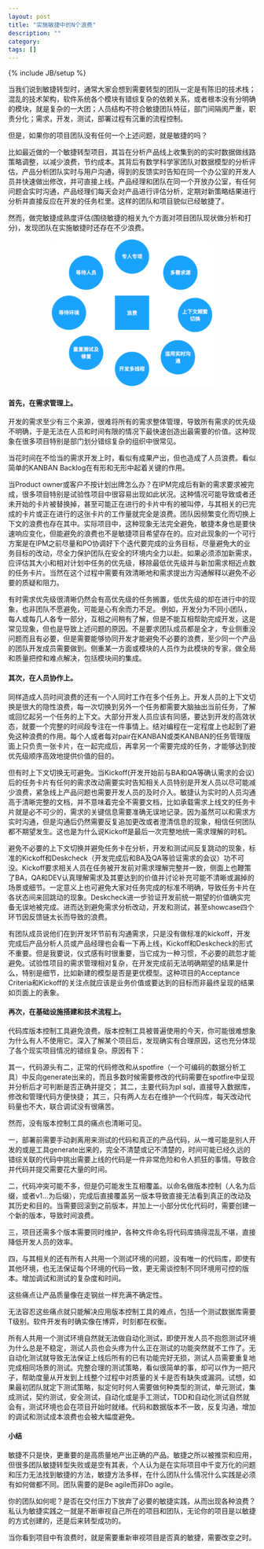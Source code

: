 ```yaml
---
layout: post
title: "实施敏捷中的N个浪费"
description: ""
category: 
tags: []
---
```

{% include JB/setup %}

当我们说到敏捷转型时，通常大家会想到需要转型的团队一定是有陈旧的技术栈；混乱的技术架构，软件系统各个模块有错综复杂的依赖关系，或者根本没有分明确的模块，就是复杂的一大团；人员结构不符合敏捷团队特征，部门间隔阂严重，职责分化；需求，开发，测试，部署过程有沉重的流程控制。

但是，如果你的项目团队没有任何一个上述问题，就是敏捷的吗？

比如最近做的一个敏捷转型项目，其旨在分析产品线上收集到的的实时数据做线路策略调整，以减少浪费，节约成本。其背后有数学科学家团队对数据模型的分析评估，产品分析团队实时与用户沟通，得到的反馈实时告知在同一个办公室的开发人员并快速做出修改，并可直接上线。产品经理和团队在同一个开放办公室，有任何问题会实时沟通，产品经理们每天会对产品进行评估分析，定期对新策略结果进行分析并直接反应在开发的任务栏里。这样的团队和项目貌似已经敏捷了。

然而，做完敏捷成熟度评估(围绕敏捷的相关九个方面对项目团队现状做分析和打分)，发现团队在实施敏捷时还存在不少浪费。

<div style="text-align:center"><img src ="/assets/images/waste-in-project.png" style="height:300px;" /></div>

#### **首先，在需求管理上。**

开发的需求至少有三个来源，很难将所有的需求整体管理，导致所有需求的优先级不明确，于是无法在人员和时间有限的情况下最快速创造出最需要的价值。这种现象在很多项目特别是部门划分错综复杂的组织中很常见。

当花时间在不恰当的需求开发上时，看似有成果产出，但也造成了人员浪费。看似简单的KANBAN Backlog在有形和无形中起着关键的作用。

当Product owner或客户不按计划出牌怎么办？在IPM完成后有新的需求要求被完成，很多项目特别是试验性项目中很容易出现如此状况。这种情况可能导致或者还未开始的卡片被替换掉，甚至可能正在进行的卡片中有的被叫停，与其相关的已完成的卡片或正在进行的这张卡片的工作量就完全是浪费。团队因频繁变化而切换上下文的浪费也存在其中。实际项目中，这种现象无法完全避免，敏捷本身也是要快速响应变化，但能避免的浪费也不是敏捷项目希望存在的。应对此现象的一个可行方案是在IPM之前尽量和PO协调好下个迭代要完成的业务目标，尽量避免大的业务目标的改动，尽全力保护团队在安全的环境内全力以赴。如果必须添加新需求，应评估其大小和相对计划中任务的优先级，移除最低优先级并与新加需求相近点数的任务卡片。当然在这个过程中需要有效清晰地和需求提出方沟通解释以避免不必要的质疑和阻力。

有时需求优先级很清晰仍然会有高优先级的任务搁置，低优先级的却在进行中的现象，也非团队不愿避免，可能是心有余而力不足。 例如，开发分为不同小团队，每人或每几人各专一部分，互相之间稍有了解，但是不能互相帮助完成开发，这是常见现象，但也是导致上述问题的原因。不是要求团队成员都是全才，专业侧重没问题而且有必要，但是需要能够协同开发才能避免不必要的浪费，至少同一个产品的团队开发成员需要做到。侧重某一方面或模块的人员作为此模块的专家，做全局和质量把控和难点解决，包括模块间的集成。

#### **其次，在人员协作上。**

同样造成人员时间浪费的还有一个人同时工作在多个任务上。开发人员的上下文切换是很大的隐性浪费，每一次切换到另外一个任务都需要大脑抽出当前任务，了解或回忆起另一个任务的上下文。大部分开发人员应该有同感，要达到开发的高效状态，就要一个完整的时间段专注在一件事情上。结对编程在一定程度上也起到了避免这种浪费的作用。每个人或者每对pair在KANBAN或类KANBAN的任务管理版面上只负责一张卡片，在一起完成后，再拿另一个需要完成的任务，才能够达到按优先级顺序高效地提供价值的目的。

但有时上下文切换无可避免。当Kickoff(开发开始前与BA和QA等确认需求的会议)后的任务卡片有任何的需求改动需要实时告知相关人员特别是开发人员以尽可能减少浪费，紧急线上产品问题也需要开发人员的及时介入。敏捷认为实时的人员沟通高于清晰完整的文档，并不意味着完全不需要文档，比如承载需求上线文的任务卡片就是必不可少的，需求的关键信息需要准确无误地记录。因为虽然可以和需求方实时沟通，但是沟通后仍然需要反复追加更改或者澄清信息的现象，相信任何团队都不期望发生。这也是为什么说Kickoff是最后一次完整地统一需求理解的时机。

避免不必要的上下文切换并避免任务卡在分析，开发和测试间反复跳动的现象，标准的Kickoff和Deskcheck（开发完成后和BA及QA等验证需求的会议）功不可没。Kickoff要求相关人员在任务被开发前对需求理解完整并一致，侧面上也鞭策了BA，QA和DEV认真理解需求及其要达到的价值并讨论补充可能不清晰或漏掉的场景或细节。一定意义上也可避免大家对任务完成的标准不明确，导致任务卡片在各状态间来回跳动的现象。Deskcheck进一步验证开发前统一期望的价值确实完备无误地被完成。进而达到避免需求分析改动，开发和测试，甚至showcase四个环节因反馈链太长而导致的浪费。

有团队成员说他们在到开发环节前有沟通需求，只是没有做标准的kickoff，开发完成后产品分析人员或产品经理也会看一下再上线，Kickoff和Deskcheck的形式不重要。但是我要说，仪式感有时很重要，当它成为一种习惯，不必要的疏忽才能避免。试验性项目的需求管理相对复杂，在开发完成前无法明确期望的结果是什么，特别是细节，比如新建的模型是否是更优模型。这种项目的Acceptance Criteria和Kickoff的关注点就应该是业务价值或要达到的目标而非最终呈现的结果如页面上的表象。


#### **再次，在基础设施搭建和技术流程上。**

代码库版本控制工具避免浪费。版本控制工具被普遍使用的今天，你可能很难想象为什么有人不使用它。深入了解某个项目后，发现确实有合理原因，这也充分体现了各个现实项目情况的错综复杂。原因有下：

其一，代码源头有二，正常的代码修改和从spotfire（一个可编码的数据分析工具）中反向generate出来的，而且多数时候需要修改的代码需要在spotfire中呈现并分析后才可判断是否正确并提交；
其二，主要代码为pl sql，直接导入数据库，修改和管理代码方便快捷；
其三，只有两人左右在维护一个代码库，每天改动代码量也不大，联合调试没有很痛苦。

然而，没有版本控制工具的痛点也清晰可见。

一，部署前需要手动剥离用来测试的代码和真正的产品代码，从一堆可能是别人开发的或是工具generate出来的，完全不清楚或记不清楚的，时间可能已经久远的错综关联的代码中挑出需要上线的代码是一件非常危险和令人抓狂的事情。导致合并代码并提交需要花大量的时间。

二，代码冲突可能不多，但是仍可能发生互相覆盖。以命名做版本控制（人名为后缀，或者v1...为后缀），完成后直接覆盖另一版本导致直接无法看到真正的改动及其历史和目的。当需要回滚到之前版本，并加上一小部分优化代码时，需要创建一个新的版本，导致时间浪费。

三，项目还需多个版本需要同时维护，各种文件命名将代码库搞得混乱不堪，直接降低开发人员的效率。

四，与其相关的还有所有人共用一个测试环境的问题，没有唯一的代码库，即使有其他环境，也无法保证每个环境的代码一致，更无需谈控制不同环境用可控的版本。增加调试和测试的复杂度和时间。

这些痛点让产品质量像在走钢丝一样充满不确定性。

无法容忍这些痛点就只能解决应用版本控制工具的难点，包括一个测试数据库需要T级别。软件开发有时确实像在博弈，时刻都在权衡。

所有人共用一个测试环境自然就无法做自动化测试，即使开发人员不抱怨测试环境为什么总是不稳定，测试人员也会头疼为什么正在测试的功能突然就不工作了。无自动化测试就导致无法保证上线后所有的已有功能完好无损，测试人员需要重复地完成相同场景的测试。完整合理的测试策略，看似很简单的事，却可以作为一把尺子，帮助度量从开发到上线整个过程中对质量的关卡是否有缺失或漏洞。试想，如果最初团队就定下测试策略，拟定何时何人需要做何种类型的测试，单元测试，集成测试，契约测试，安全测试，自动化或是手工测试，TDD和自动化测试自然就会有，测试环境也会在项目开始时就绪。代码和数据版本不一致，反复沟通，增加的调试和测试成本浪费也会被大幅度避免。

#### **小结**

敏捷不只是快，更重要的是高质量地产出正确的产品。敏捷之所以被推崇和应用，但很多团队敏捷转型失败或是空有其表，个人认为是在实际项目中千变万化的问题和压力无法找到敏捷的方法，敏捷方法多样，在什么团队什么情况什么实践是必须有如何做都不同。团队需要的是Be agile而非Do agile。

你的团队如何呢？是否在交付压力下放弃了必要的敏捷实践，从而出现各种浪费？私认为敏捷实践之一就是不断审视自己所在的项目和团队，无论你的项目是以敏捷的方式创建的，还是后来转型成功的。

当你看到项目中有浪费时，就是需要重新审视项目是否真的敏捷，需要改变之时。

